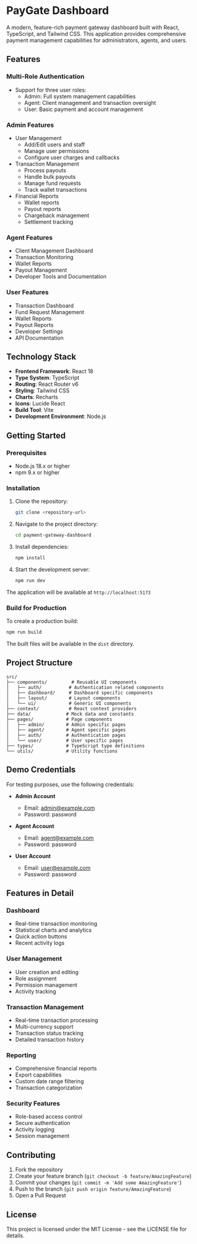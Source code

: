 # PayGate Dashboard

A modern, feature-rich payment gateway dashboard built with React, TypeScript, and Tailwind CSS. This application provides comprehensive payment management capabilities for administrators, agents, and users.

## Features

### Multi-Role Authentication
- Support for three user roles:
  - Admin: Full system management capabilities
  - Agent: Client management and transaction oversight
  - User: Basic payment and account management

### Admin Features
- User Management
  - Add/Edit users and staff
  - Manage user permissions
  - Configure user charges and callbacks
- Transaction Management
  - Process payouts
  - Handle bulk payouts
  - Manage fund requests
  - Track wallet transactions
- Financial Reports
  - Wallet reports
  - Payout reports
  - Chargeback management
  - Settlement tracking

### Agent Features
- Client Management Dashboard
- Transaction Monitoring
- Wallet Reports
- Payout Management
- Developer Tools and Documentation

### User Features
- Transaction Dashboard
- Fund Request Management
- Wallet Reports
- Payout Reports
- Developer Settings
- API Documentation

## Technology Stack

- **Frontend Framework**: React 18
- **Type System**: TypeScript
- **Routing**: React Router v6
- **Styling**: Tailwind CSS
- **Charts**: Recharts
- **Icons**: Lucide React
- **Build Tool**: Vite
- **Development Environment**: Node.js

## Getting Started

### Prerequisites

- Node.js 18.x or higher
- npm 9.x or higher

### Installation

1. Clone the repository:
   ```bash
   git clone <repository-url>
   ```

2. Navigate to the project directory:
   ```bash
   cd payment-gateway-dashboard
   ```

3. Install dependencies:
   ```bash
   npm install
   ```

4. Start the development server:
   ```bash
   npm run dev
   ```

The application will be available at `http://localhost:5173`

### Build for Production

To create a production build:

```bash
npm run build
```

The built files will be available in the `dist` directory.

## Project Structure

```
src/
├── components/         # Reusable UI components
│   ├── auth/          # Authentication related components
│   ├── dashboard/     # Dashboard specific components
│   ├── layout/        # Layout components
│   └── ui/            # Generic UI components
├── context/           # React context providers
├── data/             # Mock data and constants
├── pages/            # Page components
│   ├── admin/        # Admin specific pages
│   ├── agent/        # Agent specific pages
│   ├── auth/         # Authentication pages
│   └── user/         # User specific pages
├── types/            # TypeScript type definitions
└── utils/            # Utility functions
```

## Demo Credentials

For testing purposes, use the following credentials:

- **Admin Account**
  - Email: admin@example.com
  - Password: password

- **Agent Account**
  - Email: agent@example.com
  - Password: password

- **User Account**
  - Email: user@example.com
  - Password: password

## Features in Detail

### Dashboard
- Real-time transaction monitoring
- Statistical charts and analytics
- Quick action buttons
- Recent activity logs

### User Management
- User creation and editing
- Role assignment
- Permission management
- Activity tracking

### Transaction Management
- Real-time transaction processing
- Multi-currency support
- Transaction status tracking
- Detailed transaction history

### Reporting
- Comprehensive financial reports
- Export capabilities
- Custom date range filtering
- Transaction categorization

### Security Features
- Role-based access control
- Secure authentication
- Activity logging
- Session management

## Contributing

1. Fork the repository
2. Create your feature branch (`git checkout -b feature/AmazingFeature`)
3. Commit your changes (`git commit -m 'Add some AmazingFeature'`)
4. Push to the branch (`git push origin feature/AmazingFeature`)
5. Open a Pull Request

## License

This project is licensed under the MIT License - see the LICENSE file for details.
